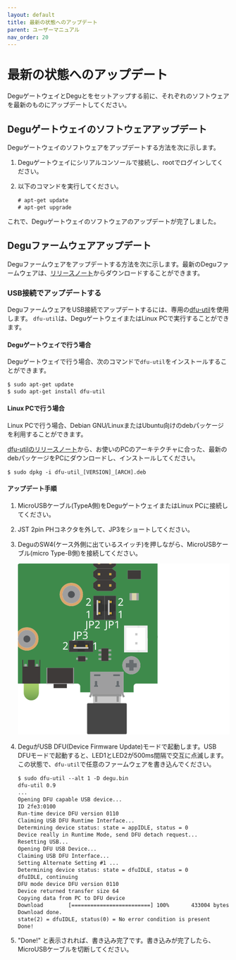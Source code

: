 ```yaml
---
layout: default
title: 最新の状態へのアップデート
parent: ユーザーマニュアル
nav_order: 20
---
```

#  最新の状態へのアップデート

DeguゲートウェイとDeguとをセットアップする前に、それぞれのソフトウェアを最新のものにアップデートしてください。

## Deguゲートウェイのソフトウェアアップデート

Deguゲートウェイのソフトウェアをアップデートする方法を次に示します。

1. Deguゲートウェイにシリアルコンソールで接続し、rootでログインしてください。

1. 以下のコマンドを実行してください。

    ```
    # apt-get update
    # apt-get upgrade
    ```

これで、Deguゲートウェイのソフトウェアのアップデートが完了しました。

## Deguファームウェアアップデート

Deguファームウェアをアップデートする方法を次に示します。最新のDeguファームウェアは、[リリースノート](https://github.com/open-degu/degu/releases)からダウンロードすることができます。

### USB接続でアップデートする

DeguファームウェアをUSB接続でアップデートするには、専用の[dfu-util](https://github.com/open-degu/dfu-util)を使用します。
`dfu-util`は、DeguゲートウェイまたはLinux PCで実行することができます。


#### Deguゲートウェイで行う場合
Deguゲートウェイで行う場合、次のコマンドで`dfu-util`をインストールすることができます。

```
$ sudo apt-get update
$ sudo apt-get install dfu-util
```

#### Linux PCで行う場合
Linux PCで行う場合、Debian GNU/LinuxまたはUbuntu向けのdebパッケージを利用することができます。

[dfu-utilのリリースノート](https://github.com/open-degu/dfu-util/releases)から、お使いのPCのアーキテクチャに合った、最新のdebパッケージをPCにダウンロードし、インストールしてください。

```
$ sudo dpkg -i dfu-util_[VERSION]_[ARCH].deb
```

#### アップデート手順

1. MicroUSBケーブル(TypeA側)をDeguゲートウェイまたはLinux PCに接続してください。

1. JST 2pin PHコネクタを外して、JP3をショートしてください。

1. DeguのSW4(ケース外側に出ているスイッチ)を押しながら、MicroUSBケーブル(micro Type-B側)を接続してください。

    ![JP-USB](images/JP-USB.svg)

1. DeguがUSB DFU(Device Firmware Update)モードで起動します。USB DFUモードで起動すると、LED1とLED2が500ms間隔で交互に点滅します。この状態で、`dfu-util`で任意のファームウェアを書き込んでください。

    ```
    $ sudo dfu-util --alt 1 -D degu.bin
    dfu-util 0.9  
    ...
    Opening DFU capable USB device...
    ID 2fe3:0100
    Run-time device DFU version 0110
    Claiming USB DFU Runtime Interface...
    Determining device status: state = appIDLE, status = 0
    Device really in Runtime Mode, send DFU detach request...
    Resetting USB...
    Opening DFU USB Device...
    Claiming USB DFU Interface...
    Setting Alternate Setting #1 ...
    Determining device status: state = dfuIDLE, status = 0
    dfuIDLE, continuing
    DFU mode device DFU version 0110
    Device returned transfer size 64
    Copying data from PC to DFU device
    Download        [=========================] 100%       433004 bytes
    Download done.
    state(2) = dfuIDLE, status(0) = No error condition is present
    Done!
    ```

1. "Done!" と表示されれば、書き込み完了です。書き込みが完了したら、MicroUSBケーブルを切断してください。
